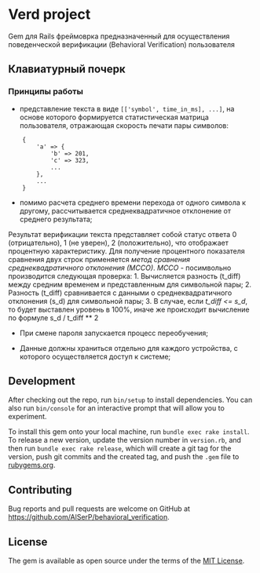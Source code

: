 # Verd project
Gem для Rails фреймоврка предназначенный для осуществления поведенческой верификации (Behavioral Verification) пользователя

## Клавиатурный почерк

### Принципы работы

-  представление текста в виде `[['symbol', time_in_ms], ...]`, на основе которого формируется статистическая матрица пользователя, отражающая скорость печати пары символов:
```
    {
        'a' => {
            'b' => 201,
            'c' => 323,
            ...
        },
        ...
    }
```
-  помимо расчета среднего времени перехода от одного символа к другому, рассчитывается среднеквадратичное отклонение от среднего результата;

Результат верификации текста представляет собой статус ответа 0 (отрицательно), 1 (не уверен), 2 (положительно), что отображает процентную характеристику. Для получение процентного показателя сравнения двух строк применяется _метод сравнения среднеквадратичного отклонения (МССО)_.
_МССО_ - посимвольно производится следующая проверка:
    1. Вычисляется разность (t_diff) между средним временем и представленным для символьной пары;
    2. Разность (t_diff) сравнивается с данными о среднеквадратичного отклонения (s_d) для символьной пары;
    3. В случае, если _t_diff <= s_d_, то будет выставлен уровень в 100%, иначе же происходит вычисление по формуле s_d / t_diff ** 2 

- При смене пароля запускается процесс переобучения;

- Данные должны храниться отдельно для каждого устройства, с которого осуществляется доступ к системе;

## Development

After checking out the repo, run `bin/setup` to install dependencies. You can also run `bin/console` for an interactive prompt that will allow you to experiment.

To install this gem onto your local machine, run `bundle exec rake install`. To release a new version, update the version number in `version.rb`, and then run `bundle exec rake release`, which will create a git tag for the version, push git commits and the created tag, and push the `.gem` file to [rubygems.org](https://rubygems.org).

## Contributing

Bug reports and pull requests are welcome on GitHub at https://github.com/AlSerP/behavioral_verification.

## License

The gem is available as open source under the terms of the [MIT License](https://opensource.org/licenses/MIT).
